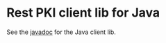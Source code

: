 ﻿# Rest PKI client lib for Java

<!-- Direct link to avoid DocFX warning -->
See the [javadoc](https://docs.lacunasoftware.com/en-us/content/javadocs/restpki-client/) for the Java client lib.
